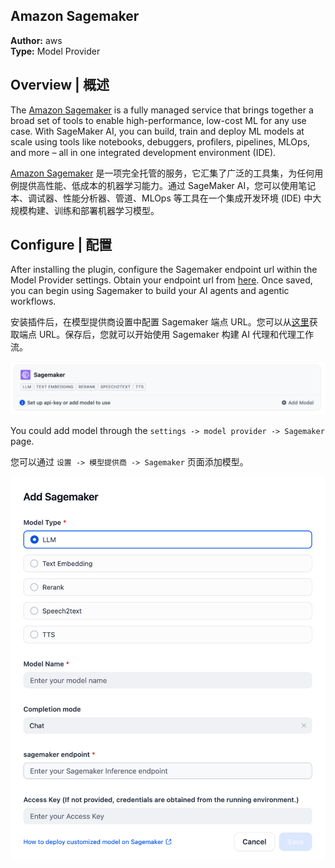 ## Amazon Sagemaker

**Author:** aws  
**Type:** Model Provider



## Overview | 概述

The [Amazon Sagemaker](https://aws.amazon.com/sagemaker/) is a fully managed service that brings together a broad set of tools to enable high-performance, low-cost ML for any use case. With SageMaker AI, you can build, train and deploy ML models at scale using tools like notebooks, debuggers, profilers, pipelines, MLOps, and more – all in one integrated development environment (IDE).

[Amazon Sagemaker](https://aws.amazon.com/sagemaker/) 是一项完全托管的服务，它汇集了广泛的工具集，为任何用例提供高性能、低成本的机器学习能力。通过 SageMaker AI，您可以使用笔记本、调试器、性能分析器、管道、MLOps 等工具在一个集成开发环境 (IDE) 中大规模构建、训练和部署机器学习模型。



## Configure | 配置

After installing the plugin, configure the Sagemaker endpoint url within the Model Provider settings. Obtain your endpoint url from [here](https://console.aws.amazon.com/console/home?nc2=h_ct&src=header-signin). Once saved, you can begin using Sagemaker to build your AI agents and agentic workflows.

安装插件后，在模型提供商设置中配置 Sagemaker 端点 URL。您可以从[这里](https://console.aws.amazon.com/console/home?nc2=h_ct&src=header-signin)获取端点 URL。保存后，您就可以开始使用 Sagemaker 构建 AI 代理和代理工作流。

![](./_assets/sagemaker_model.PNG)

You could add model through the `settings -> model provider -> Sagemaker` page.

您可以通过 `设置 -> 模型提供商 -> Sagemaker` 页面添加模型。

![](./_assets/sagemaker_config.PNG)
